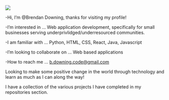 
<img align="center" src="https://github-readme-stats.vercel.app/api/<CARD_TYPE>/?username=<DownsterE>&theme=<THEME_NAME>" />

-Hi, I’m @Brendan Downing, thanks for visiting my profile!

-I’m interested in ... Web application development, specifically for small businesses serving underprivlidged/underresourced communities.

-I am familiar with ... Python, HTML, CSS, React, Java, Javascript

-I’m looking to collaborate on ... Web based applications

-How to reach me ... b.downing.code@gmail.com

Looking to make some positive change in the world through technology and learn as much as I can along the way!

I have a collection of the various projects I have completed in my repositories section.




